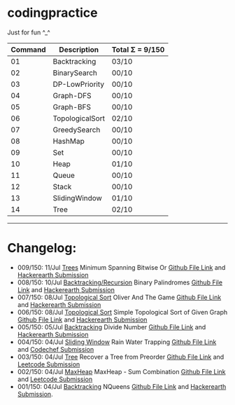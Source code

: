 # codingpractice

Just for fun ^_^

Command | Description| Total Σ = 9/150 
--- | --- | ---
01|Backtracking | 03/10 
02|BinarySearch  | 00/10 
03|DP-LowPriority  | 00/10 
04|Graph-DFS  | 00/10 
05|Graph-BFS  | 00/10 
06|TopologicalSort  | 02/10 
07|GreedySearch  | 00/10 
08|HashMap  | 00/10 
09|Set  | 00/10 
10|Heap  | 01/10 
11|Queue  | 00/10 
12|Stack  | 00/10 
13|SlidingWindow  | 01/10 
14|Tree | 02/10 

----

# Changelog:  

* 009/150: 11/Jul [Trees](https://github.com/frosty03/codingpractice/tree/main/14.Tree) Minimum Spanning Bitwise Or [Github File Link](https://github.com/frosty03/codingpractice/blob/main/14.Tree/TravellingTom.java) and [Hackerearth Submission](https://www.hackerearth.com/submission/60409713/)
* 008/150: 10/Jul [Backtracking/Recursion](https://github.com/frosty03/codingpractice/tree/main/01.Backtracking) Binary Palindromes [Github File Link](https://github.com/frosty03/codingpractice/blob/main/01.Backtracking/BinaryPalindrome.java) and [Hackerearth Submission](https://www.hackerearth.com/submission/60344301/)
* 007/150: 08/Jul [Topological Sort](https://github.com/frosty03/codingpractice/tree/main/06.TopologicalSort) Oliver And The Game [Github File Link](https://github.com/frosty03/codingpractice/blob/main/06.TopologicalSort/OliverAndTheGame.java) and [Hackerearth Submission](https://www.hackerearth.com/submission/key/9fbe97cc43a74a77b4a8bdd48eefaae6/?theme=light%20width=%27100%%27%20height=%273266px%27%20frameborder=%270%27%20allowtransparency=%27true%27%20scrolling=%27yes%27) 
* 006/150: 08/Jul [Topological Sort](https://github.com/frosty03/codingpractice/tree/main/06.TopologicalSort) Simple Topological Sort of Given Graph [Github File Link](https://github.com/frosty03/codingpractice/blob/main/06.TopologicalSort/TopSort3.java) and [Hackerearth Submission](https://www.hackerearth.com/submission/key/58aeb546283e468e94ec2fd04410e20d/?theme=light&content-length=828%20width=%27100%%27%20height=%271322px%27%20frameborder=%270%27%20allowtransparency=%27true%27%20scrolling=%27yes%27) 
* 005/150: 05/Jul [Backtracking](https://github.com/frosty03/codingpractice/blob/main/01.Backtracking) Divide Number [Github File Link](https://github.com/frosty03/codingpractice/blob/main/01.Backtracking/DivideNumber.java) and [Hackerearth Submission](https://www.hackerearth.com/submission/key/366f529b8dde45d795b7f674c95a8812/?theme=light%20width=%27100%%27%20height=%271088px%27%20frameborder=%270%27%20allowtransparency=%27true%27%20scrolling=%27yes%27) 
* 004/150: 04/Jul [Sliding Window](https://github.com/frosty03/codingpractice/blob/main/13.SlidingWindow/) Rain Water Trapping [Github File Link](https://github.com/frosty03/codingpractice/blob/main/13.SlidingWindow/TrappingRainWater.java) and [Codechef Submission](https://www.codechef.com/viewsolution/48504733) 
* 003/150: 04/Jul [Tree](https://github.com/frosty03/codingpractice/tree/main/14.Tree) Recover a Tree from Preorder [Github File Link](https://github.com/frosty03/codingpractice/blob/main/14.Tree/RecoverATree.java) and [Leetcode Submission](https://leetcode.com/submissions/detail/517154980/) 
* 002/150: 04/Jul [MaxHeap](https://github.com/frosty03/codingpractice/tree/main/10.Heap) MaxHeap - Sum Combination [Github File Link](https://github.com/frosty03/codingpractice/blob/main/10.Heap/R02MaxHeapMinSumCombination.java) and [Leetcode Submission](https://leetcode.com/submissions/detail/517112904/) 
* 001/150: 04/Jul [Backtracking](https://github.com/frosty03/codingpractice/tree/main/01.Backtracking) NQueens [Github File Link](https://github.com/frosty03/codingpractice/blob/main/01.Backtracking/R01NQueens.java) and [Hackerearth Submission](https://www.hackerearth.com/submission/key/48e2b36ed2334972a355a8557209260e/?theme=light&content-length=1218%20width=%27100%%27%20height=%271988px%27%20frameborder=%270%27%20allowtransparency=%27true%27%20scrolling=%27yes%27). 
